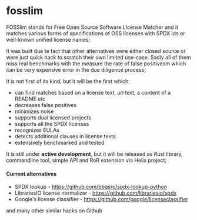 # fosslim

FOSSlim stands for Free Open Source Software LIcense Matcher and it matches various forms of specifications of OSS licenses with SPDX ids or well-known unified license names;

It was built due te fact that other alternatives were either closed source or were just quick hack to scratch their own limited use-case. Sadly all of them miss real benchmarks with the measure the rate of false positivesm which can be very expensive error in the due diligence process;

It is not first of its kind, but it will be the first which:

* can find matches based on a license text, url text, a content of a README etc
* decreases false positives
* minimizes noise
* supports dual licensed projects
* supports all the SPDX licenses
* recognizes EULAs
* detects additional clauses in license texts
* extensively benchmarked and tested


It is still under **active development**, but it will be released as Rust library, commandline tool, simple API and RoR extension via Helix project;

#### Current alternatives

* SPDX lookup - https://github.com/bbqsrc/spdx-lookup-python
* LibrariesIO license normalizer - https://github.com/librariesio/spdx
* Google's license classifier - https://github.com/google/licenseclassifier

and many other similar hacks on Github








